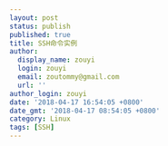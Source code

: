 ```yaml
---
layout: post
status: publish
published: true
title: SSH命令实例
author:
  display_name: zouyi
  login: zouyi
  email: zoutommy@gmail.com
  url: ''
author_login: zouyi
date: '2018-04-17 16:54:05 +0800'
date_gmt: '2018-04-17 08:54:05 +0800'
category: Linux
tags: [SSH]
---
```


